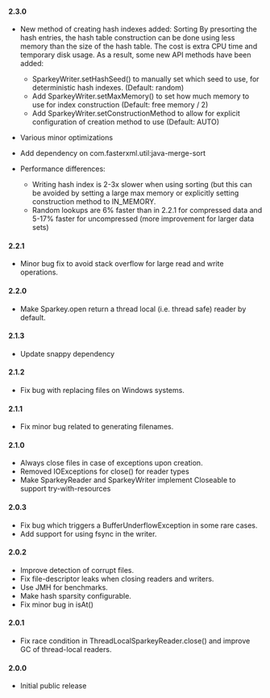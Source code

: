 #### 2.3.0
* New method of creating hash indexes added: Sorting
  By presorting the hash entries, the hash table construction can be done using less memory than the size of the hash table.
  The cost is extra CPU time and temporary disk usage.
  As a result, some new API methods have been added:
  - SparkeyWriter.setHashSeed() to manually set which seed to use, for deterministic hash indexes. (Default: random)
  - Add SparkeyWriter.setMaxMemory() to set how much memory to use for index construction (Default: free memory / 2)
  - Add SparkeyWriter.setConstructionMethod to allow for explicit configuration of creation method to use (Default: AUTO)
* Various minor optimizations
* Add dependency on com.fasterxml.util:java-merge-sort

* Performance differences:
  - Writing hash index is 2-3x slower when using sorting (but this can be avoided by setting a large max memory or explicitly
    setting construction method to IN_MEMORY.
  - Random lookups are 6% faster than in 2.2.1 for compressed data and 5-17% faster for uncompressed (more improvement for larger data sets)



#### 2.2.1
* Minor bug fix to avoid stack overflow for large read and write operations.

#### 2.2.0
* Make Sparkey.open return a thread local (i.e. thread safe) reader by default.

#### 2.1.3
* Update snappy dependency

#### 2.1.2
* Fix bug with replacing files on Windows systems.

#### 2.1.1
* Fix minor bug related to generating filenames.

#### 2.1.0
* Always close files in case of exceptions upon creation.
* Removed IOExceptions for close() for reader types
* Make SparkeyReader and SparkeyWriter implement Closeable to support try-with-resources

#### 2.0.3
* Fix bug which triggers a BufferUnderflowException in some rare cases.
* Add support for using fsync in the writer.

#### 2.0.2
* Improve detection of corrupt files.
* Fix file-descriptor leaks when closing readers and writers.
* Use JMH for benchmarks.
* Make hash sparsity configurable.
* Fix minor bug in isAt()

#### 2.0.1
* Fix race condition in ThreadLocalSparkeyReader.close() and improve GC of thread-local readers.

#### 2.0.0
* Initial public release
